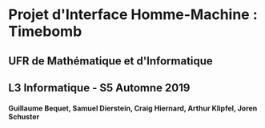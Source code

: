 # Projet d'Interface Homme-Machine : Timebomb



## UFR de Mathématique et d'Informatique
## L3 Informatique - S5 Automne 2019



#### Guillaume Bequet, Samuel Dierstein, Craig Hiernard, Arthur Klipfel, Joren Schuster
